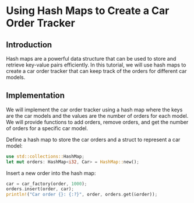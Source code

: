 # Using Hash Maps to Create a Car Order Tracker

## Introduction

Hash maps are a powerful data structure that can be used to store and retrieve key-value pairs efficiently. In this tutorial, we will use hash maps to create a car order tracker that can keep track of the orders for different car models.

## Implementation

We will implement the car order tracker using a hash map where the keys are the car models and the values are the number of orders for each model. We will provide functions to add orders, remove orders, and get the number of orders for a specific car model.

Define a hash map to store the car orders and a struct to represent a car model:

```rs
use std::collections::HashMap;
let mut orders: HashMap<i32, Car> = HashMap::new();
```


Insert a new order into the hash map:

```rs
car = car_factory(order, 1000);
orders.insert(order, car);
println!("Car order {}: {:?}", order, orders.get(&order));
```
